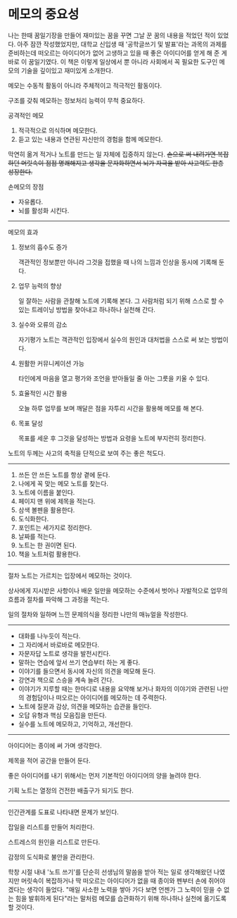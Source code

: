 # 메모의 중요성

나는 한때 꿈일기장을 만들어 재미있는 꿈을 꾸면 그날 꾼 꿈의 내용을 적었던 적이 있었다. 아주 잠깐 작성했었지만, 대학교 신입생 때 '공학글쓰기 및 발표'라는 과목의 과제를 준비하는데 떠오르는 아이디어가 없어 고생하고 있을 때 좋은 아이디어를 얻게 해 준 게 바로 이 꿈일기였다. 이 책은 이렇게 일상에서 뿐 아니라 사회에서 꼭 필요한 도구인 메모의 기술을 깊이있고 재미있게 소개한다.

메모는 수동적 활동이 아니라 주체적이고 적극적인 활동이다.

구조를 갖춰 메모하는 정보처리 능력이 무척 중요하다.

공격적인 메모

1. 적극적으로 의식하며 메모한다.
2. 듣고 있는 내용과 연관된 자신만의 경험을 함께 메모한다.

막연히 옮겨 적거나 노트를 만드는 일 자체에 집중하지 않는다. ~~손으로 써 내려가면 복잡하던 머릿속이 점점 명쾌해지고 생각을 문자화하면서 뇌가 자극을 받아 사고력도 한층 성장한다.~~

손메모의 장점

- 자유롭다.
- 뇌를 활성화 시킨다.

---

메모의 효과

1. 정보의 흡수도 증가

   객관적인 정보뿐만 아니라 그것을 접했을 때 나의 느낌과 인상을 동시에 기록해 둔다.

2. 업무 능력의 향상

   일 잘하는 사람을 관찰해 노트에 기록해 본다. 그 사람처럼 되기 위해 스스로 할 수 있는 트레이닝 방법을 찾아내고 하나하나 실천해 간다.

3. 실수와 오류의 감소

   자기평가 노트는 객관적인 입장에서 실수의 원인과 대처법을 스스로 써 보는 방법이다.

4. 원활한 커뮤니케이션 가능

   타인에게 마음을 열고 평가와 조언을 받아들일 줄 아는 그릇을 키울 수 있다.

5. 효율적인 시간 활용

   오늘 하루 업무를 보며 깨달은 점을 자투리 시간을 활용해 메모를 해 본다.

6. 목표 달성

   목표를 세운 후 그것을 달성하는 방법과 요령을 노트에 부지런히 정리한다.

노트의 두께는 사고의 축적을 단적으로 보여 주는 좋은 척도다.

---

1. 쓰든 안 쓰든 노트를 항상 곁에 둔다.
2. 나에게 꼭 맞는 메모 노트를 찾는다.
3. 노트에 이름을 붙인다.
4. 페이지 맨 위에 제목을 적는다.
5. 삼색 볼펜을 활용한다.
6. 도식화한다.
7. 포인트는 세가지로 정리한다.
8. 날짜를 적는다.
9. 노트는 한 권이면 된다.
10. 책을 노트처럼 활용한다.

---

절차 노트는 가르치는 입장에서 메모하는 것이다.

상사에게 지시받은 사항이나 배운 일만을 메모하는 수준에서 벗어나 자발적으로 업무의 흐름과 절차를 파악해 그 과정을 적는다.

일의 절차와 일하며 느낀 문제의식을 정리한 나만의 매뉴얼을 작성한다.

---

- 대화를 나누듯이 적는다.
- 그 자리에서 바로바로 메모한다.
- 자문자답 노트로 생각을 발전시킨다.
- 말하는 연습에 앞서 쓰기 연습부터 하는 게 좋다.
- 이야기를 들으면서 동시에 자신의 의견을 메모해 둔다.
- 강연과 책으로 스승을 계속 늘려 간다.
- 이야기가 지루할 때는 한마디로 내용을 요약해 보거나 화자의 이야기와 관련된 나만의 경험담이나 떠오르는 아이디어를 메모하는 데 주력한다.
- 노트에 질문과 감상, 의견을 메모하는 습관을 들인다.
- 오답 유형과 핵심 모음집을 만든다.
- 실수를 노트에 메모하고, 기억하고, 개선한다.

---

아이디어는 종이에 써 가며 생각한다.

제목을 적어 공간을 만들어 둔다.

좋은 아이디어를 내기 위해서는 먼저 기본적인 아이디어의 양을 늘려야 한다.

기획 노트는 열정의 건전한 배출구가 되기도 한다.

---

인간관계를 도표로 나타내면 문제가 보인다.

잡일을 리스트를 만들어 처리한다.

스트레스의 원인을 리스트로 만든다.

감정의 도식화로 불안을 관리한다.

학창 시절 내내 '노트 쓰기'를 단순히 선생님의 말씀을 받아 적는 일로 생각해왔던 나였지만 머릿속이 복잡하거나 딱 떠오르는 아이디어가 없을 때 종이와 펜부터 손에 쥐어야겠다는 생각이 들었다. "매일 사소한 노력을 쌓아 가다 보면 언젠가 그 노력이 믿을 수 없는 힘을 발휘하게 된다"라는 말처럼 메모를 습관화하기 위해 하나하나 실천에 옮기도록 할 것이다.